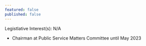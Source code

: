 ```yaml
---
featured: false
published: false
---
```

Legistlative Interest(s): N/A

* Chairman at Public Service Matters Committee until May 2023